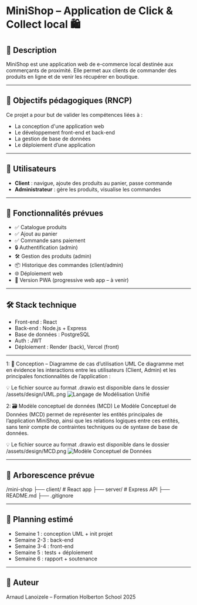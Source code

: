 # MiniShop – Application de Click & Collect local 🛍️

## 🚀 Description

MiniShop est une application web de e-commerce local destinée aux commerçants de proximité.
Elle permet aux clients de commander des produits en ligne et de venir les récupérer en boutique.

---

## 📌 Objectifs pédagogiques (RNCP)

Ce projet a pour but de valider les compétences liées à :

- La conception d'une application web
- Le développement front-end et back-end
- La gestion de base de données
- Le déploiement d’une application

---

## 👥 Utilisateurs

- **Client** : navigue, ajoute des produits au panier, passe commande
- **Administrateur** : gère les produits, visualise les commandes

---

## 🔧 Fonctionnalités prévues

- ✅ Catalogue produits
- ✅ Ajout au panier
- ✅ Commande sans paiement
- 🔒 Authentification (admin)
- 🛠️ Gestion des produits (admin)
- 📦 Historique des commandes (client/admin)
- 🌐 Déploiement web
- 📱 Version PWA (progressive web app – à venir)

---

## 🛠️ Stack technique

- Front-end : React
- Back-end : Node.js + Express
- Base de données : PostgreSQL
- Auth : JWT
- Déploiement : Render (back), Vercel (front)

---
1: 🧩 Conception – Diagramme de cas d’utilisation UML
Ce diagramme met en évidence les interactions entre les utilisateurs (Client, Admin) et les principales fonctionnalités de l’application :

💡 Le fichier source au format .drawio est disponible dans le dossier /assets/design/UML.png
![Langage de Modélisation Unifié](./design/UML.png)

2: 🗃️ Modèle conceptuel de données (MCD)
Le Modèle Conceptuel de Données (MCD) permet de représenter les entités principales de l’application MiniShop, ainsi que les relations logiques entre ces entités, sans tenir compte de contraintes techniques ou de syntaxe de base de données.

💡 Le fichier source au format .drawio est disponible dans le dossier /assets/design/MCD.png
![Modèle Conceptuel de Données](./design/MCD.png)

---
## 📁 Arborescence prévue

/mini-shop
├── client/ # React app
├── server/ # Express API
├── README.md
├── .gitignore


---

## 📅 Planning estimé

- Semaine 1 : conception UML + init projet
- Semaine 2-3 : back-end
- Semaine 3-4 : front-end
- Semaine 5 : tests + déploiement
- Semaine 6 : rapport + soutenance

---

## 👤 Auteur

Arnaud Lanoizele – Formation Holberton School 2025
